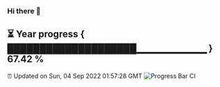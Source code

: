 ### Hi there 👋
⏳ Year progress { ████████████████████▁▁▁▁▁▁▁▁▁▁ } 67.42 %
---
⏰ Updated on Sun, 04 Sep 2022 01:57:28 GMT
![Progress Bar CI](https://github.com/liununu/liununu/workflows/Progress%20Bar%20CI/badge.svg)
